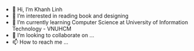 - 👋 Hi, I’m Khanh Linh
- 👀 I’m interested in reading book and designing
- 🌱 I’m currently learning Computer Science at University of Information Technology - VNUHCM
- 💞️ I’m looking to collaborate on ...
- 📫 How to reach me ...

<!---
kaylynlb/kaylynlb is a ✨ special ✨ repository because its `README.md` (this file) appears on your GitHub profile.
You can click the Preview link to take a look at your changes.
--->
